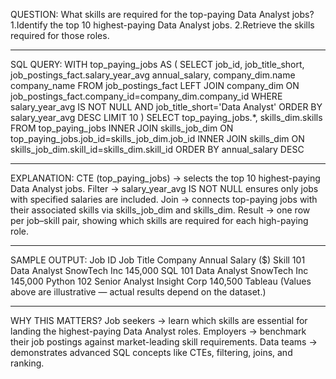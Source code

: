 QUESTION:
What skills are required for the top-paying Data Analyst jobs?
1.Identify the top 10 highest-paying Data Analyst jobs.
2.Retrieve the skills required for those roles.
********************************************************************************
SQL QUERY:
WITH top_paying_jobs AS (
    SELECT
        job_id,
        job_title_short,
        job_postings_fact.salary_year_avg annual_salary,
        company_dim.name company_name
    FROM 
        job_postings_fact
    LEFT JOIN company_dim ON job_postings_fact.company_id=company_dim.company_id
    WHERE 
        salary_year_avg IS NOT NULL
        AND job_title_short='Data Analyst'
    ORDER BY 
        salary_year_avg DESC
    LIMIT 10
)
SELECT top_paying_jobs.*,
    skills_dim.skills
FROM top_paying_jobs
INNER JOIN skills_job_dim ON top_paying_jobs.job_id=skills_job_dim.job_id
INNER JOIN skills_dim ON skills_job_dim.skill_id=skills_dim.skill_id
ORDER BY annual_salary DESC
********************************************************************************
EXPLANATION:
CTE (top_paying_jobs) → selects the top 10 highest-paying Data Analyst jobs.
Filter → salary_year_avg IS NOT NULL ensures only jobs with specified salaries are included.
Join → connects top-paying jobs with their associated skills via skills_job_dim and skills_dim.
Result → one row per job–skill pair, showing which skills are required for each high-paying role.
********************************************************************************
SAMPLE OUTPUT:
Job ID	Job Title	Company	Annual Salary ($)	Skill
101	Data Analyst	SnowTech Inc	145,000		SQL
101	Data Analyst	SnowTech Inc	145,000		Python
102	Senior Analyst	Insight Corp	140,500		Tableau
(Values above are illustrative — actual results depend on the dataset.)
********************************************************************************
WHY THIS MATTERS?
Job seekers → learn which skills are essential for landing the highest-paying Data Analyst roles.
Employers → benchmark their job postings against market-leading skill requirements.
Data teams → demonstrates advanced SQL concepts like CTEs, filtering, joins, and ranking.
